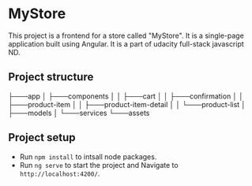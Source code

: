 # MyStore

This project is a frontend for a store called "MyStore". It is a single-page application built using Angular. It is a part of udacity full-stack javascript ND.

## Project structure

├───app
│   ├───components
│   │   ├───cart
│   │   ├───confirmation
│   │   ├───product-item
│   │   ├───product-item-detail
│   │   └───product-list
│   ├───models
│   └───services
└───assets

## Project setup

- Run `npm install` to intsall node packages.
- Run `ng serve` to start the project and Navigate to `http://localhost:4200/`.
